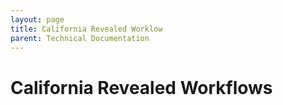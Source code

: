 ```yaml
---
layout: page
title: California Revealed Worklow
parent: Technical Documentation
---
```


# California Revealed Workflows
